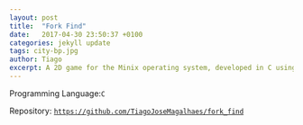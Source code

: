 ```yaml
---
layout: post
title:  "Fork Find"
date:   2017-04-30 23:50:37 +0100
categories: jekyll update
tags: city-bp.jpg
author: Tiago
excerpt: A 2D game for the Minix operating system, developed in C using only the C standard library and Minix's OS API.
---
```


Programming Language:`C`

Repository: [`https://github.com/TiagoJoseMagalhaes/fork_find`](https://github.com/TiagoJoseMagalhaes/fork_find)